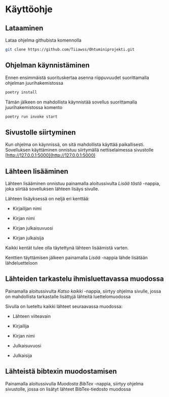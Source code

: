 # Käyttöohje

## Lataaminen

Lataa ohjelma githubista komennolla

```bash
git clone https://github.com/Tiiawss/Ohtuminiprojekti.git
```

## Ohjelman käynnistäminen

Ennen ensimmäistä suorituskertaa asenna riippuvuudet suorittamalla ohjelman juurihakemistossa
```bash
poetry install
```

Tämän jälkeen on mahdollista käynnistää sovellus suorittamalla juurihakemistossa komento

```bash
poetry run invoke start
```

## Sivustolle siirtyminen

Kun ohjelma on käynnissä, on sitä mahdollista käyttää paikallisesti. Sovelluksen käyttäminen onnistuu siirtymällä nettiselaimessa sivustolle
[http://127.0.0.1:5000](http://127.0.0.1:5000)

## Lähteen lisääminen

Lähteen lisääminen onnistuu painamalla aloitussivulta _Lisää tästä_ -nappia, joka siirtää sovelluksen lähteen lisäys sivulle.

Lähteen lisäyksessä on neljä eri kenttää:

- Kirjailijan nimi

- Kirjan nimi

- Kirjan julkaisuvuosi

- Kirjan julkaisija

Kaikki kentät tulee olla täytettynä lähteen lisäämistä varten.

Kenttien täyttämisen jälkeen painamalla _Lisää_ -nappia lähde lisätään lähdeluetteloon

## Lähteiden tarkastelu ihmisluettavassa muodossa

Painamalla aloitussivulta _Katso kaikki_ -nappia, siirtyy ohjelma sivulle, jossa on mahdollista tarkastalle lisättyjä lähteitä luettelomuodossa

Sivulla on lueteltu kaikki lähteet seuraavassa muodossa:

- Lähteen viiteavain

- Kirjailija

- Kirjan nimi

- Julkaisuvuosi

- Julkaisija

## Lähteistä bibtexin muodostamisen

Painamalla aloitussivulla _Muodosta BibTex_ -nappia, siirtyy ohjelma sivustolle, jossa on lisätyt lähteet BibTex-tiedosto muodossa
